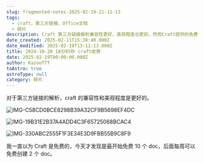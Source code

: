 ```yaml
---
slug: fragmented-notes-2025-02-19-21-11-13
tags:
  - craft，第三方链接，Office文档
  - 碎片
description: Craft 第三方链接解析兼容性更好，美观程度也更好。然而Craft提供的免费服务有限，仅为试用版本，后期需要付费使用。
date_created: 2025-02-11T15:38:40.000Z
date_modified: 2025-02-19T13:11:13.000Z
title: 2024-10-28 18分05秒 craft收费
date: 2025-02-19T00:00:00.000Z
author: KazooTTT
toAstro: true
astroType: null
category: 碎片
---
```


对于第三方链接的解析，craft 的兼容性和美观程度是更好的。

![IMG-C58CD0BCE8298B39A32CF9B5698EF4DC](/mdImages/IMG-C58CD0BCE8298B39A32CF9B5698EF4DC.png)

![IMG-19B31E2B37A4ADD4C3F65725068BCAC4](/mdImages/IMG-19B31E2B37A4ADD4C3F65725068BCAC4.png)

![IMG-330ABC2555F1F3E34E3D9FBB55B9C8F9](/mdImages/IMG-330ABC2555F1F3E34E3D9FBB55B9C8F9.png)

我一直以为 Craft 是免费的，今天才发现是最开始免费 10 个 doc，后面每周可以免费创建 2 个 doc。
